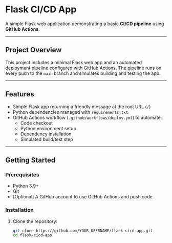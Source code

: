 # Flask CI/CD App

A simple Flask web application demonstrating a basic **CI/CD pipeline** using **GitHub Actions**.

---

## Project Overview

This project includes a minimal Flask web app and an automated deployment pipeline configured with GitHub Actions. The pipeline runs on every push to the `main` branch and simulates building and testing the app.

---

## Features

- Simple Flask app returning a friendly message at the root URL (`/`)
- Python dependencies managed with `requirements.txt`
- GitHub Actions workflow (`.github/workflows/deploy.yml`) to automate:
  - Code checkout
  - Python environment setup
  - Dependency installation
  - Simulated build/test step

---

## Getting Started

### Prerequisites

- Python 3.9+
- Git
- [Optional] A GitHub account to use GitHub Actions and push code

### Installation

1. Clone the repository:

   ```bash
   git clone https://github.com/YOUR_USERNAME/flask-cicd-app.git
   cd flask-cicd-app
